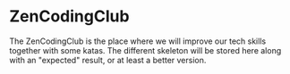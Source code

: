 # ZenCodingClub
The ZenCodingClub is the place where we will improve our tech skills together with some katas. The different skeleton will be stored here along with an "expected" result, or at least a better version.
